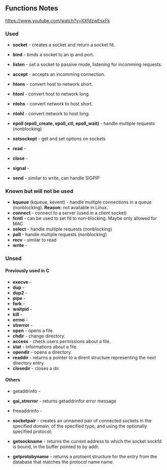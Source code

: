 ## Functions Notes

https://www.youtube.com/watch?v=XXfdzwEsxFk

### Used
- **socket** - creates a socket and return a socket fd.
- **bind** - binds a socket to an ip and port.
- **listen** - set a socket to passive mode, listening for incomming requests.
- **accept** - accepts an incomming connection.

- **htons** - convert host to network short. 
- **htonl** - convert host to network long.
- **ntohs** - convert network to host short.
- **ntohl** - convert network to host long.

- **epoll (epoll_create, epoll_ctl, epoll_wait)** - handle multiple requests (nonblocking)

- **setsockopt** - get and set options on sockets

- **read** - 
- **close** - 
- **signal** - 
- **send** - similar to write, can handle SIGPIP


### Known but will not be used
- **kqueue** (kqueue, kevent) - handle multiple connections in a queue (nonblocking). **Reason**: not available in Linux.
- **connect** - connect to a server (used in a client socket)
- **fcntl** - can be used to set fd to non-blocking. Maybe only allowed for MAC
- **select** - handle multiple requests (nonblocking)
- **poll** - handle multiple requests (nonblocking)
- **recv** - similar to read
- **write** - 


### Unsed

#### Previously used in C
- **execve** - 
- **dup** - 
- **dup2** - 
- **pipe** - 
- **fork** - 
- **waitpid** - 
- **kill** - 
- **errno** - 
- **strerror** - 
- **open** - opens a file.
- **chdir** - change directory.
- **access** - check users permissions about a file.
- **stat** - informations about a file.
- **opendir** - opens a directory.
- **readdir** - returns a pointer to a dirent structure representing the next directory entry.
- **closedir** - closes a dir.

#### Others

- getaddrinfo - 
- **gai_strerror** - returns getaddrinfor error message
- freeaddrinfo - 

- **socketpair** - creates an unnamed pair of connected sockets in the specified domain,
                    of the specified type, and using the  optionally specified  protocol;
- **getsockname** - returns the current address to which the socket sockfd is
                    bound, in the buffer pointed to by addr.
- **getprotobyname** - returns a protoent structure for the entry from the database that
                       matches the protocol name name.

<!-- 
The protoent structure is defined in <netdb.h> as follows:

struct protoent {
    char  *p_name;       /* official protocol name */
    char **p_aliases;    /* alias list */
    int    p_proto;      /* protocol number */
} -->
